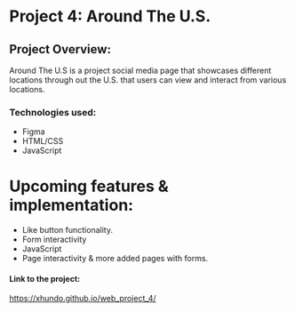 # Project 4: Around The U.S.

## Project Overview:

Around The U.S is a project social media page that showcases different locations through out the U.S. that users can view and interact from various locations.

### Technologies used:

- Figma
- HTML/CSS
- JavaScript

# Upcoming features & implementation:

- Like button functionality.
- Form interactivity
- JavaScript
- Page interactivity & more added pages with forms.

#### Link to the project:

https://xhundo.github.io/web_project_4/
